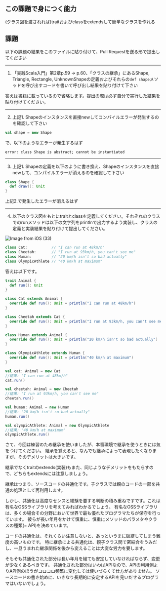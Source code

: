 ## この課題で身につく能力

(クラス図を渡されれば)traitおよびclassをextendsして簡単なクラスを作れる

## 課題

以下の課題の結果をこのファイルに貼り付けて、Pull Requestを送る形で提出してください

---
1. 「実践Scala入門」第2章p.59 -> p.60、「クラスの継承」にあるShape, Triangle, Rectangle, UnknownShapeの定義およびそれらの`def shape`メソッドを呼び出すコードを書いて呼び出し結果を貼り付けて下さい

答えは書籍に載っているので省略します。提出の際は必ず自分で実行した結果を貼り付けてください。

---
2. 上記1. Shapeのインスタンスを直接newしてコンパイルエラーが発生するのを確認して下さい

```scala
val shape = new Shape
```

で、以下のようなエラーが発生するはず

```
error: class Shape is abstract; cannot be instantiated
```

---
3. 上記1. Shapeの定義を以下のように書き換え、Shapeのインスタンスを直接newして、コンパイルエラーが消えるのを確認して下さい

```scala
class Shape {
  def draw(): Unit
}
```

上記2.で発生したエラーが消えるはず

---
4. 以下のクラス図をもとにtraitとclassを定義してください。それぞれのクラスでのrunメソッドは以下の文字列をprintlnで出力するよう実装し、クラスの定義と実装結果を貼り付けて提出してください。

![Image from iOS (33)](https://user-images.githubusercontent.com/7414320/76874598-bf3af180-68b2-11ea-8659-b076dd4f29d0.jpg)

```scala
class Cat:           // "I can run at 48km/h" 
class Cheetah:       // "I run at 93km/h, you can't see me" 
class Human:         // "20 km/h isn't so bad actually" 
class OlympicAthlete // "40 km/h at maximum" 
```

答えは以下です。

```scala
trait Animal {
  def run(): Unit
}

class Cat extends Animal {
  override def run(): Unit = println("I can run at 48km/h")
}

class Cheetah extends Cat {
  override def run(): Unit = println("I run at 93km/h, you can't see me")
}

class Human extends Animal {
  override def run(): Unit = println("20 km/h isn't so bad actually")
}

class OlympicAthlete extends Human {
  override def run(): Unit = println("40 km/h at maximum")
}

val cat: Animal = new Cat
//結果: "I can run at 48km/h"
cat.run()

val cheetah: Animal = new Cheetah
//結果: "I run at 93km/h, you can't see me"
cheetah.run()

val human: Animal = new Human
//結果: "20 km/h isn't so bad actually"
human.run()

val olympicAthlete: Animal = new OlympicAthlete
//結果: "40 km/h at maximum"
olympicAthlete.run()
```

さて、今回は練習のため継承を使いましたが、本番環境で継承を使うときには気をつけてください。
継承を覚えると、なんでも継承によって表現したくなりますが、そのデメリットは大きいです。

継承でなくtraitのextends(実装)もまた、同じようなデメリットをもたらすので、どちらもextendsには注意しましょう。

継承はつまり、ソースコードの共通化です。子クラスでは親のコードの一部を共通の処理として再利用します。

しかし、共通化は高度なセンスと経験を要する判断の積み重ねですです。これは有名なOSSライブラリを考えてみればわかるでしょう。
有名なOSSライブラリは、多くの場合その分野において世界で最も優れたプログラマたちが保守を行っています。
彼らが長い年月をかけて慎重に、慎重にメソッドのパラメタやクラスの種類(= API)を決めています。

コードの共通化は、それくらい注意しないと、あっというまに破綻してしまう難度の高いものです。
特に継承による共通化は、親子クラス間で密結合をうみだし、一旦うまれた継承関係を後から変えることは大変な労力を要します。

そもそも共通化された部分は長い年月を経ても安定していなければならず、変更が少なくあるべきです。
共通化された部分はいわばAPIなので、APIの利用側よりAPI側のほうがコロコロ頻繁に変化しては使いづらくて仕方がありません。
ソースコードの書き始めに、いきなり長期的に安定するAPIを見いだせるプログラマはいないでしょう。

